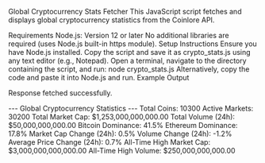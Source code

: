 
Global Cryptocurrency Stats Fetcher
This JavaScript script fetches and displays global cryptocurrency statistics from the Coinlore API.


Requirements
Node.js: Version 12 or later
No additional libraries are required (uses Node.js built-in https module).
Setup Instructions
Ensure you have Node.js installed.
Copy the script and save it as crypto_stats.js using any text editor (e.g., Notepad).
Open a terminal, navigate to the directory containing the script, and run:
node crypto_stats.js
Alternatively, copy the code and paste it into Node.js and run.
Example Output


Response fetched successfully.

--- Global Cryptocurrency Statistics ---
Total Coins: 10300
Active Markets: 30200
Total Market Cap: $1,253,000,000,000.00
Total Volume (24h): $50,000,000,000.00
Bitcoin Dominance: 41.5%
Ethereum Dominance: 17.8%
Market Cap Change (24h): 0.5%
Volume Change (24h): -1.2%
Average Price Change (24h): 0.7%
All-Time High Market Cap: $3,000,000,000,000.00
All-Time High Volume: $250,000,000,000.00
